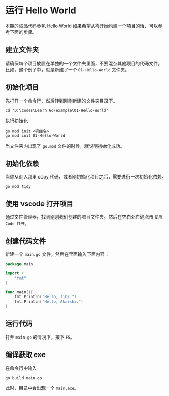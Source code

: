 # 运行 Hello World

本期的成品代码参见 [Hello World](../example/01-Hello-World)
如果希望从零开始构建一个项目的话，可以参考下面的步骤。

## 建立文件夹

请确保每个项目放置在单独的一个文件夹里面，不要混杂其他项目的代码文件。
比如，这个例子中，就是新建了一个 `01-Hello-World` 文件夹。

## 初始化项目

先打开一个命令行，然后转到刚刚新建的文件夹目录下。

```shell
cd "D:\Codes\Learn Go\example\01-Hello-World"
```

执行初始化

```shell
go mod init <项目名>
go mod init 01-Hello-World
```

当文件夹内出现了 `go.mod` 文件的时候，就说明初始化成功。

## 初始化依赖

当你从别人那里 copy 代码，或者刚初始化项目之后，需要进行一次初始化依赖。

```shell
go mod tidy
```

## 使用 vscode 打开项目

通过文件管理器，找到刚刚我们创建的项目文件夹。然后在空白处右键点击 `使用 Code 打开`。

## 创建代码文件

新建一个 `main.go` 文件，然后在里面输入下面内容：

```go
package main

import (
	"fmt"
)

func main(){
	fmt.Println("Hello, TiO2.")
	fmt.Println("Hello, Akaishi.")
}
```

## 运行代码

打开 `main.go` 的情况下，按下 `F5`。

## 编译获取 exe

在命令行中输入

```shell
go build main.go
```

此时，目录中会出现一个 `main.exe`。